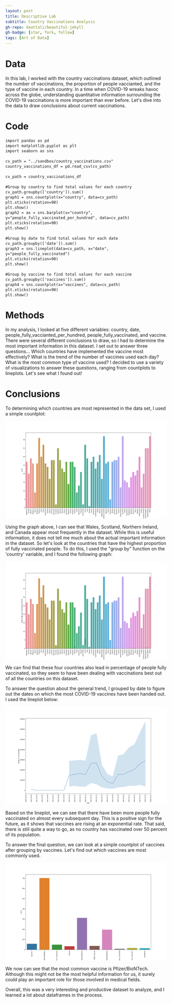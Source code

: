 ```yaml
---
layout: post
title: Descriptive Lab
subtitle: Country Vaccinations Analysis
gh-repo: daattali/beautiful-jekyll
gh-badge: [star, fork, follow]
tags: [Art of Data]
---
```


# Data

In this lab, I worked with the country vaccinations dataset, which outlined the number of vaccinations, the proportion of people vaccianted, and the type of vaccine in each country. In a time when COVID-19 wreaks havoc across the globe, understanding quantitative information surrounding the COVID-19 vaccinations is more important than ever before. Let's dive into the data to draw conclusions about current vaccinations.

# Code

    import pandas as pd
    import matplotlib.pyplot as plt
    import seaborn as sns

    cv_path = "../sandbox/country_vaccinations.csv"
    country_vaccinations_df = pd.read_csv(cv_path)

    cv_path = country_vaccinations_df

    #Group by country to find total values for each country
    cv_path.groupby(['country']).sum()
    graph1 = sns.countplot(x="country", data=cv_path)
    plt.xticks(rotation=90)
    plt.show()
    graph2 = ax = sns.barplot(x="country", y="people_fully_vaccinated_per_hundred", data=cv_path)
    plt.xticks(rotation=90)
    plt.show()

    #Group by date to find total values for each date
    cv_path.groupby(['date']).sum()
    graph3 = sns.lineplot(data=cv_path, x="date", y="people_fully_vaccinated")
    plt.xticks(rotation=90)
    plt.show()

    #Group by vaccine to find total values for each vaccine
    cv_path.groupby(['vaccines']).sum()
    graph4 = sns.countplot(x="vaccines", data=cv_path)
    plt.xticks(rotation=90)
    plt.show()

# Methods

In my analysis, I looked at five different variables: country, date, people_fully_vaccianted_per_hundred, people_fully_vaccinated, and vaccine. There were several different conclusions to draw, so I had to determine the most important information in this dataset. I set out to answer three questions... Which countries have implemented the vaccine most effectively? What is the trend of the number of vaccines used each day? What is the most common type of vaccine used? I decided to use a variety of visualizations to answer these questions, ranging from countplots to lineplots. Let's see what I found out!

# Conclusions

To determining which countries are most represented in the data set, I used a simple countplot:

![Countplot of 'country'](../assets/img/country.png "Countplot of 'country'")

Using the graph above, I can see that Wales, Scotland, Northern Ireland, and Canada appear most frequently in the dataset. While this is useful information, it does not tell me much about the actual important information in the dataset. So let's look at the countries that have the highest proportion of fully vaccinated people. To do this, I used the "group by" function on the 'country' variable, and I found the following graph:

![Barplot of 'country vs. people_fully_vaccinated_per_hundred'](../assets/img/per_hundred.png "Barplot of 'country vs. people_fully_vaccinated_per_hundred'")

We can find that these four countries also lead in percentage of people fully vaccinated, so they seem to have been dealing with vaccinations best out of all the countries on this dataset.

To answer the question about the general trend, I grouped by date to figure out the dates on which the most COVID-19 vaccines have been handed out. I used the lineplot below:

![Lineplot of 'date vs people_fully_vaccinated'](../assets/img/date.png "Lineplot of 'date vs people_fully_vaccinated'")

Based on the lineplot, we can see that there have been more people fully vaccinated on almost every subsequent day. This is a positive sign for the future, as it shows that vaccines are rising at an exponential rate. That said, there is still quite a way to go, as no country has vaccinated over 50 percent of its population.

To answer the final question, we can look at a simple countplot of vaccines after grouping by vaccines. Let's find out which vaccines are most commonly used.

![Countplot of 'vaccine'](../assets/img/vaccine.png "Countplot of 'vaccine'")

We now can see that the most common vaccine is Pfizer/BioNTech. Although this might not be the most helpful information for us, it surely could play an important role for those involved in medical fields.

Overall, this was a very interesting and productive dataset to analyze, and I learned a lot about dataframes in the process.